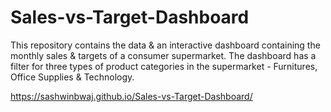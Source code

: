 # Sales-vs-Target-Dashboard
This repository contains the data &amp; an interactive dashboard containing the monthly sales &amp; targets of a consumer supermarket.
The dashboard has a filter for three types of product categories in the supermarket - Furnitures, Office Supplies & Technology.

https://sashwinbwaj.github.io/Sales-vs-Target-Dashboard/
